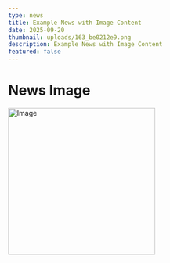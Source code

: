 ```yaml
---
type: news
title: Example News with Image Content
date: 2025-09-20
thumbnail: uploads/163_be0212e9.png
description: Example News with Image Content
featured: false
---
```


# News Image
<img width="300" height="300" alt="Image" src="https://github.com/user-attachments/assets/67199816-a528-47fb-91fc-6d3837f17589" />